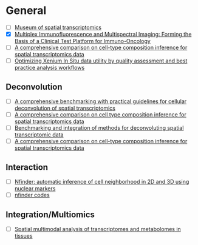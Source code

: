 # General
- [ ] [Museum of spatial transcriptomics](https://www.nature.com/articles/s41592-022-01409-2)  
- [x] [Multiplex Immunofluorescence and Multispectral Imaging: Forming the Basis of a Clinical Test Platform for Immuno-Oncology](https://www.frontiersin.org/articles/10.3389/fmolb.2021.674747/full)
- [ ] [A comprehensive comparison on cell-type composition inference for spatial transcriptomics data](https://pubmed.ncbi.nlm.nih.gov/35753702/)
- [ ] [Optimizing Xenium In Situ data utility by quality assessment and best practice analysis workflows](https://www.biorxiv.org/content/10.1101/2023.02.13.528102v1)
## Deconvolution 
- [ ] [A comprehensive benchmarking with practical guidelines for cellular deconvolution of spatial transcriptomics](https://www.nature.com/articles/s41467-023-37168-7)
- [ ] [A comprehensive comparison on cell type composition inference for spatial transcriptomics data](https://www.biorxiv.org/content/10.1101/2022.02.20.481171v1.full.pdf)
- [ ] [Benchmarking and integration of methods for deconvoluting spatial transcriptomic data](https://academic.oup.com/bioinformatics/article/39/1/btac805/6900924)
- [ ] [A comprehensive comparison on cell-type composition inference for spatial transcriptomics data](https://www.ncbi.nlm.nih.gov/pmc/articles/PMC9294426/)
## Interaction  
- [ ] [Nfinder: automatic inference of cell neighborhood in 2D and 3D using nuclear markers](https://bmcbioinformatics.biomedcentral.com/articles/10.1186/s12859-023-05284-2)
- [ ] [nfinder codes](https://github.com/santi-rodriguez/nfinder)  
## Integration/Multiomics
- [ ] [Spatial multimodal analysis of transcriptomes and metabolomes in tissues](https://www.nature.com/articles/s41587-023-01937-y)
